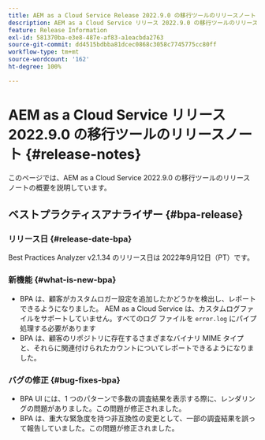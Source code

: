 ```yaml
---
title: AEM as a Cloud Service Release 2022.9.0 の移行ツールのリリースノート
description: AEM as a Cloud Service リリース 2022.9.0 の移行ツールのリリースノート
feature: Release Information
exl-id: 581370ba-e3e8-487e-af83-a1eacbda2763
source-git-commit: dd4515bdbba81dcec0868c3058c7745775cc80ff
workflow-type: tm+mt
source-wordcount: '162'
ht-degree: 100%

---
```


# AEM as a Cloud Service リリース 2022.9.0 の移行ツールのリリースノート {#release-notes}

このページでは、AEM as a Cloud Service 2022.9.0 の移行ツールのリリースノートの概要を説明しています。

## ベストプラクティスアナライザー {#bpa-release}

### リリース日 {#release-date-bpa}

Best Practices Analyzer v2.1.34 のリリース日は 2022年9月12日（PT）です。

### 新機能 {#what-is-new-bpa}

* BPA は、顧客がカスタムロガー設定を追加したかどうかを検出し、レポートできるようになりました。 AEM as a Cloud Service は、カスタムログファイルをサポートしていません。すべてのログ ファイルを `error.log` にパイプ処理する必要があります
* BPA は、顧客のリポジトリに存在するさまざまなバイナリ MIME タイプと、それらに関連付けられたカウントについてレポートできるようになりました。

### バグの修正 {#bug-fixes-bpa}

* BPA UI には、1 つのパターンで多数の調査結果を表示する際に、レンダリングの問題がありました。この問題が修正されました。
* BPA は、重大な緊急度を持つ非互換性の変更として、一部の調査結果を誤って報告していました。この問題が修正されました。
